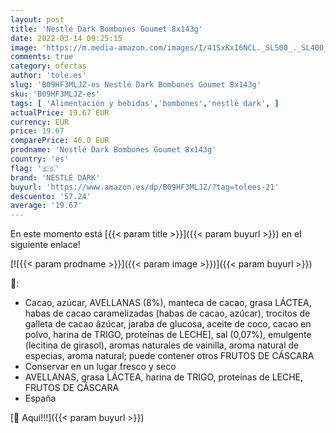 ```yaml
---
layout: post
title: 'Nestlé Dark Bombones Goumet 8x143g'
date: 2022-03-14 09:25:15
image: 'https://m.media-amazon.com/images/I/41SxKxI6NCL._SL500_._SL400_.jpg'
comments: true
category: ofertas
author: 'tole.es'
slug: 'B09HF3MLJZ-es Nestlé Dark Bombones Goumet 8x143g'
sku: 'B09HF3MLJZ-es'
tags: [ 'Alimentación y bebidas','bombones','nestlé dark', ]
actualPrice: 19.67 EUR
currency: EUR
price: 19.67
comparePrice: 46.0 EUR
prodname: 'Nestlé Dark Bombones Goumet 8x143g'
country: 'es'
flag: '🇪🇸'
brand: 'NESTLÉ DARK'
buyurl: 'https://www.amazon.es/dp/B09HF3MLJZ/?tag=tolees-21'
descuento: '57.24'
average: '19.67'
---
```


En este momento está [{{< param title >}}]({{< param buyurl >}}) en el siguiente enlace!

[![{{< param prodname >}}]({{< param image >}})]({{< param buyurl >}})

🔎:

- Cacao, azúcar, AVELLANAS (8%), manteca de cacao, grasa LÁCTEA, habas de cacao caramelizadas (habas de cacao, azúcar), trocitos de galleta de cacao âzúcar, jaraba de glucosa, aceite de coco, cacao en polvo, harina de TRIGO, proteínas de LECHE], sal (0,07%), emulgente (lecitina de girasol), aromas naturales de vainilla, aroma natural de especias, aroma natural; puede contener otros FRUTOS DE CÁSCARA
- Conservar en un lugar fresco y seco
- AVELLANAS, grasa LÁCTEA, harina de TRIGO, proteínas de LECHE, FRUTOS DE CÁSCARA
- España

[🛒 Aquí!!!]({{< param buyurl >}})
